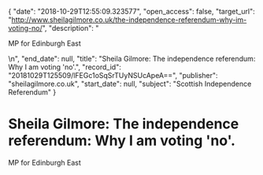 {
  "date": "2018-10-29T12:55:09.323577", 
  "open_access": false, 
  "target_url": "http://www.sheilagilmore.co.uk/the-independence-referendum-why-im-voting-no/", 
  "description": "<p>MP for Edinburgh East</p>\n", 
  "end_date": null, 
  "title": "Sheila Gilmore: The independence referendum: Why I am voting 'no'.", 
  "record_id": "20181029T125509/lFEGc1oSqSrTUyNSUcApeA==", 
  "publisher": "sheilagilmore.co.uk", 
  "start_date": null, 
  "subject": "Scottish Independence Referendum"
}

# Sheila Gilmore: The independence referendum: Why I am voting 'no'.

<p>MP for Edinburgh East</p>
